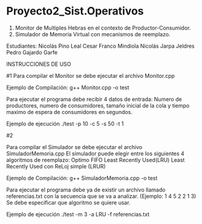 # Proyecto2_Sist.Operativos

1) Monitor de Multiples Hebras en el contexto de Productor-Consumidor.
2) Simulador de Memoria Virtual con mecanismos de reemplazo.

Estudiantes: 
Nicolás Pino Leal
Cesar Franco Mindiola
Nicolás Jarpa Jeldres
Pedro Gajardo Garfe

INSTRUCCIONES DE USO

#1
Para compilar el Monitor se debe ejecutar el archivo Monitor.cpp

Ejemplo de Compilación: g++ Monitor.cpp -o test

Para ejecutar el programa debe recibir 4 datos de entrada: Numero de productores, numero de consumidores, tamaño inicial de la cola y tiempo maximo de espera de consumidores en segundos.

Ejemplo de ejecución ./test -p 10 -c 5 -s 50 -t 1


#2

Para compilar el Simulador se debe ejecutar el archivo SimuladorMemoria.cpp
El simulador puede elegir entre los siguientes 4 algoritmos de reemplazo:
Optimo
FIFO
Least Recently Used(LRU)
Least Recently Used con ReLoj simple (LRUR)

Ejemplo de Compilación: g++ SimuladorMemoria.cpp -o test

Para ejecutar el programa debe ya de existir un archivo llamado referencias.txt con la secuencia que se va a analizar. (Ejemplo: 1 4 5 2 2 1 3)
Se debe especificar que algoritmo se quiere usar.

Ejemplo de ejecución ./test -m 3 -a LRU -f referencias.txt 


